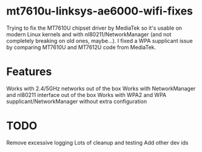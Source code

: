 # mt7610u-linksys-ae6000-wifi-fixes
Trying to fix the MT7610U chipset driver by MediaTek so it's usable on modern Linux kernels and with nl80211/NetworkManager (and not completely breaking on old ones, maybe...). I fixed a WPA supplicant issue by comparing MT7610U and MT7612U code from MediaTek.

# Features
Works with 2.4/5GHz networks out of the box
Works with NetworkManager and nl80211 interface out of the box
Works with WPA2 and WPA supplicant/NetworkManager without extra configuration

# TODO
Remove excessive logging
Lots of cleanup and testing
Add other dev ids
